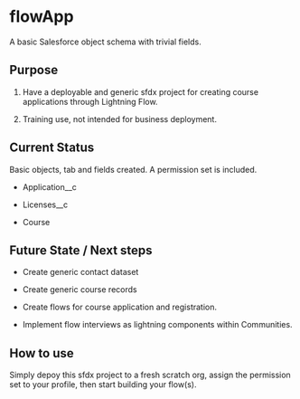 # flowApp

A basic Salesforce object schema with trivial fields.

## Purpose

1. Have a deployable and generic sfdx project for creating course applications through Lightning Flow.

2. Training use, not intended for business deployment.

## Current Status

Basic objects, tab and fields created.  A permission set is included.

- Application__c
  
- Licenses__c

- Course

## Future State / Next steps

- Create generic contact dataset
  
- Create generic course records

- Create flows for course application and registration.

- Implement flow interviews as lightning components within Communities.

## How to use

Simply depoy this sfdx project to a fresh scratch org, assign the permission set to your profile, then start building your flow(s).
